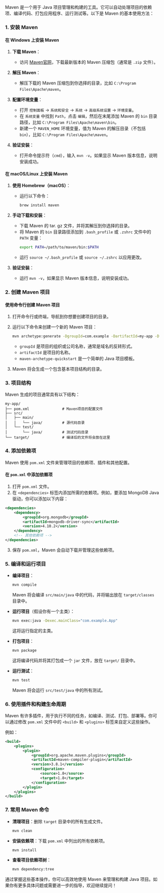 Maven 是一个用于 Java 项目管理和构建的工具。它可以自动处理项目的依赖项、编译代码、打包应用程序、运行测试等。以下是 Maven 的基本使用方法：

### 1. **安装 Maven**

#### **在 Windows 上安装 Maven**
1. **下载 Maven**：
   - 访问 [Maven官网](https://maven.apache.org/download.cgi)，下载最新版本的 Maven 压缩包（通常是 `.zip` 文件）。

2. **解压 Maven**：
   - 解压下载的 Maven 压缩包到你选择的目录，比如 `C:\Program Files\Apache\maven`。

3. **配置环境变量**：
   - 打开 `控制面板` -> `系统和安全` -> `系统` -> `高级系统设置` -> `环境变量`。
   - 在 `系统变量` 中找到 `Path`，点击 `编辑`，然后在末尾添加 Maven 的 `bin` 目录路径，比如 `C:\Program Files\Apache\maven\bin`。
   - 新建一个 `MAVEN_HOME` 环境变量，值为 Maven 的解压目录（不包括 `bin`），比如 `C:\Program Files\Apache\maven`。

4. **验证安装**：
   - 打开命令提示符（`cmd`），输入 `mvn -v`。如果显示 Maven 版本信息，说明安装成功。

#### **在 macOS/Linux 上安装 Maven**
1. **使用 Homebrew（macOS）**：
   - 运行以下命令：
     ```bash
     brew install maven
     ```

2. **手动下载和安装**：
   - 下载 Maven 的 tar. gz 文件，并将其解压到你选择的目录。
   - 将 Maven 的 `bin` 目录路径添加到 `.bash_profile` 或 `.zshrc` 文件中的 `PATH` 变量：
     ```bash
     export PATH=/path/to/maven/bin:$PATH
     ```
   - 运行 `source ~/.bash_profile` 或 `source ~/.zshrc` 以应用更改。

3. **验证安装**：
   - 运行 `mvn -v`，如果显示 Maven 版本信息，说明安装成功。

### 2. **创建 Maven 项目**

#### **使用命令行创建 Maven 项目**
1. 打开命令行或终端，导航到你想要创建项目的目录。
2. 运行以下命令来创建一个新的 Maven 项目：
   ```bash
   mvn archetype:generate -DgroupId=com.example -DartifactId=my-app -DarchetypeArtifactId=maven-archetype-quickstart -DinteractiveMode=false
   ```
   - `groupId` 是项目的组织或公司名称，通常是域名的反转形式。
   - `artifactId` 是项目的名称。
   - `maven-archetype-quickstart` 是一个简单的 Java 项目模板。

3. Maven 将会生成一个包含基本项目结构的目录。

### 3. **项目结构**

Maven 生成的项目通常具有以下结构：

```
my-app/
├── pom.xml               # Maven项目的配置文件
├── src/
│   ├── main/
│   │   └── java/         # 源代码目录
│   └── test/
│       └── java/         # 测试代码目录
└── target/               # 编译后的文件将会放在这里
```

### 4. **添加依赖项**

Maven 使用 `pom.xml` 文件来管理项目的依赖项、插件和其他配置。

#### **在 `pom.xml` 中添加依赖项**
1. 打开 `pom.xml` 文件。
2. 在 `<dependencies>` 标签内添加所需的依赖项。例如，要添加 MongoDB Java 驱动，你可以添加以下内容：

```xml
<dependencies>
    <dependency>
        <groupId>org.mongodb</groupId>
        <artifactId>mongodb-driver-sync</artifactId>
        <version>4.10.2</version>
    </dependency>
    <!-- 其他依赖项 -->
</dependencies>
```

3. 保存 `pom.xml`，Maven 会自动下载并管理这些依赖项。

### 5. **编译和运行项目**

- **编译项目**：
  ```bash
  mvn compile
  ```
  Maven 将会编译 `src/main/java` 中的代码，并将输出放在 `target/classes` 目录中。

- **运行项目**（假设你有一个主类）：
  ```bash
  mvn exec:java -Dexec.mainClass="com.example.App"
  ```
  这将运行指定的主类。

- **打包项目**：
  ```bash
  mvn package
  ```
  这将编译代码并将其打包成一个 `jar` 文件，放在 `target/` 目录中。

- **运行测试**：
  ```bash
  mvn test
  ```
  Maven 将会运行 `src/test/java` 中的所有测试。

### 6. **使用插件和构建生命周期**

Maven 有许多插件，用于执行不同的任务，如编译、测试、打包、部署等。你可以通过修改 `pom.xml` 文件中的 `<build>` 和 `<plugins>` 标签来自定义这些操作。

例如：

```xml
<build>
    <plugins>
        <plugin>
            <groupId>org.apache.maven.plugins</groupId>
            <artifactId>maven-compiler-plugin</artifactId>
            <version>3.8.1</version>
            <configuration>
                <source>1.8</source>
                <target>1.8</target>
            </configuration>
        </plugin>
    </plugins>
</build>
```

### 7. **常用 Maven 命令**

- **清理项目**：删除 `target` 目录中的所有生成文件。
  ```bash
  mvn clean
  ```
- **安装依赖项**：下载 `pom.xml` 中列出的所有依赖项。
  ```bash
  mvn install
  ```
- **查看项目依赖项树**：
  ```bash
  mvn dependency:tree
  ```

通过掌握这些基本操作，你可以高效地使用 Maven 来管理和构建 Java 项目。如果你有更多具体问题或需要进一步的指导，欢迎继续提问！